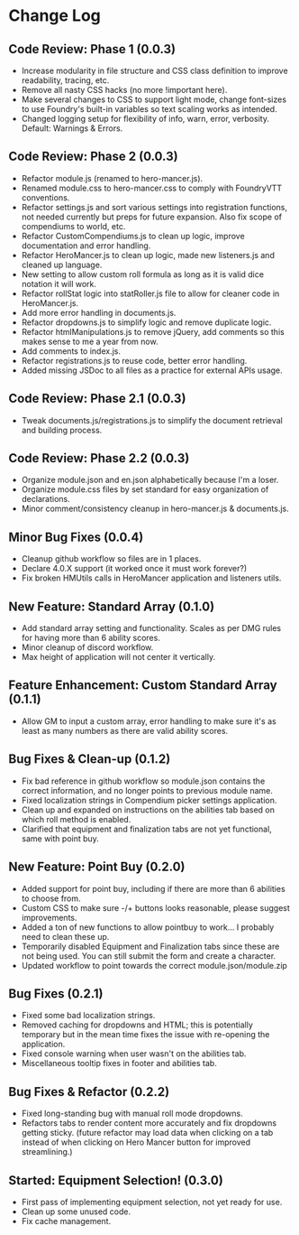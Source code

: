 # Change Log

## Code Review: Phase 1 (0.0.3)

- Increase modularity in file structure and CSS class definition to improve readability, tracing, etc.
- Remove all nasty CSS hacks (no more !important here).
- Make several changes to CSS to support light mode, change font-sizes to use Foundry's built-in variables so text
  scaling works as intended.
- Changed logging setup for flexibility of info, warn, error, verbosity. Default: Warnings & Errors.

## Code Review: Phase 2 (0.0.3)

- Refactor module.js (renamed to hero-mancer.js).
- Renamed module.css to hero-mancer.css to comply with FoundryVTT conventions.
- Refactor settings.js and sort various settings into registration functions, not needed currently but preps for future
  expansion. Also fix scope of compendiums to world, etc.
- Refactor CustomCompendiums.js to clean up logic, improve documentation and error handling.
- Refactor HeroMancer.js to clean up logic, made new listeners.js and cleaned up language.
- New setting to allow custom roll formula as long as it is valid dice notation it will work.
- Refactor rollStat logic into statRoller.js file to allow for cleaner code in HeroMancer.js.
- Add more error handling in documents.js.
- Refactor dropdowns.js to simplify logic and remove duplicate logic.
- Refactor htmlManipulations.js to remove jQuery, add comments so this makes sense to me a year from now.
- Add comments to index.js.
- Refactor registrations.js to reuse code, better error handling.
- Added missing JSDoc to all files as a practice for external APIs usage.

## Code Review: Phase 2.1 (0.0.3)

- Tweak documents.js/registrations.js to simplify the document retrieval and building process.

## Code Review: Phase 2.2 (0.0.3)

- Organize module.json and en.json alphabetically because I'm a loser.
- Organize module.css files by set standard for easy organization of declarations.
- Minor comment/consistency cleanup in hero-mancer.js & documents.js.

## Minor Bug Fixes (0.0.4)

- Cleanup github workflow so files are in 1 places.
- Declare 4.0.X support (it worked once it must work forever?)
- Fix broken HMUtils calls in HeroMancer application and listeners utils.

## New Feature: Standard Array (0.1.0)

- Add standard array setting and functionality. Scales as per DMG rules for having more than 6 ability scores.
- Minor cleanup of discord workflow.
- Max height of application will not center it vertically.

## Feature Enhancement: Custom Standard Array (0.1.1)

- Allow GM to input a custom array, error handling to make sure it's as least as many numbers as there are valid ability
  scores.

## Bug Fixes & Clean-up (0.1.2)

- Fix bad reference in github workflow so module.json contains the correct information, and no longer points to previous
  module name.
- Fixed localization strings in Compendium picker settings application.
- Clean up and expanded on instructions on the abilities tab based on which roll method is enabled.
- Clarified that equipment and finalization tabs are not yet functional, same with point buy.

## New Feature: Point Buy (0.2.0)

- Added support for point buy, including if there are more than 6 abilities to choose from.
- Custom CSS to make sure -/+ buttons looks reasonable, please suggest improvements.
- Added a ton of new functions to allow pointbuy to work... I probably need to clean these up.
- Temporarily disabled Equipment and Finalization tabs since these are not being used. You can still submit the form and
  create a character.
- Updated workflow to point towards the correct module.json/module.zip

## Bug Fixes (0.2.1)

- Fixed some bad localization strings.
- Removed caching for dropdowns and HTML; this is potentially temporary but in the mean time fixes the issue with
  re-opening the application.
- Fixed console warning when user wasn't on the abilities tab.
- Miscellaneous tooltip fixes in footer and abilities tab.

## Bug Fixes & Refactor (0.2.2)

- Fixed long-standing bug with manual roll mode dropdowns.
- Refactors tabs to render content more accurately and fix dropdowns getting sticky. (future refactor may load data when
  clicking on a tab instead of when clicking on Hero Mancer button for improved streamlining.)

## Started: Equipment Selection! (0.3.0)

- First pass of implementing equipment selection, not yet ready for use.
- Clean up some unused code.
- Fix cache management.
